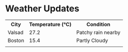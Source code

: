 # Weather Updates

<!-- WEATHER-UPDATE-START -->
<table><tr><th>City</th><th>Temperature (°C)</th><th>Condition</th></tr><tr><td>Valsad</td><td>27.2</td><td>Patchy rain nearby</td></tr><tr><td>Boston</td><td>15.4</td><td>Partly Cloudy</td></tr><tr><td></td><td></td><td></td></tr></table>
<!-- WEATHER-UPDATE-END -->
